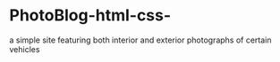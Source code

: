 # PhotoBlog-html-css-
a simple site featuring both interior and exterior photographs of certain vehicles
